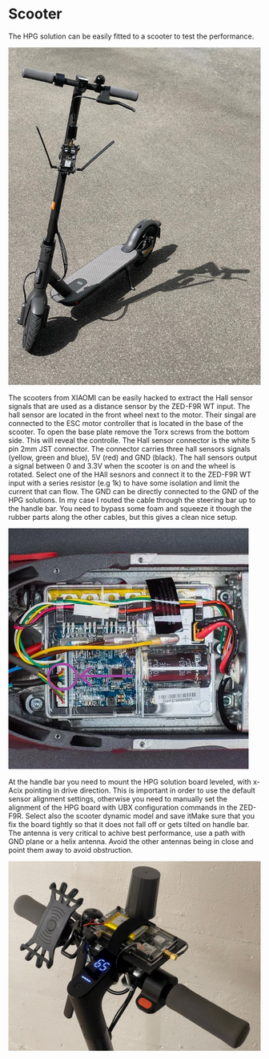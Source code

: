 # Scooter

The HPG solution can be easily fitted to a scooter to test the performance. 

![Xiaomi Scooter](Scooter.jpg)

The scooters from XIAOMI can be easily hacked to extract the Hall sensor signals that are used as a distance sensor by the ZED-F9R WT input. 
The hall sensor are located in the front wheel next to the motor. Their singal are connected to the ESC motor controller that is located in the base of 
the scooter. To open the base plate remove the Torx screws from the bottom side. This will reveal the controlle. The Hall sensor connector 
is the white 5 pin 2mm JST connector. The connector carries three hall sensors signals (yellow, green and blue), 5V (red) and GND (black).
The hall sensors output a signal between 0 and 3.3V when the scooter is on and the wheel is rotated. Select one of the HAll sesnors and 
connect it to the ZED-F9R WT input with a series resistor (e.g 1k) to have some isolation and limit the current that can flow. The GND can 
be directly connected to the GND of the HPG solutions. In my case I routed the cable through the steering bar up to the handle bar. You need 
to bypass some foam and squeeze it though the rubber parts along the other cables, but this gives a clean nice setup.

![Scooter Handle Bar](Xiaomi_ScooterHack.png)

At the handle bar you need to mount the HPG solution board leveled, with x-Acix pointing in drive direction. This is important in order 
to use the default sensor alignment settings, otherwise you need to manually set the alignment of the HPG board with UBX configuration 
commands in the ZED-F9R. Select also the scooter dynamic model and save itMake sure that you fix the board tightly so that it does not 
fall off or gets tilted on handle bar. The antenna is very critical to achive best performance, use a path with GND plane or a helix 
antenna. Avoid the other antennas being in close and point them away to avoid obstruction. 

![Scooter Handle Bar](Xiaomi_ScooterHandlebar.jpg)
